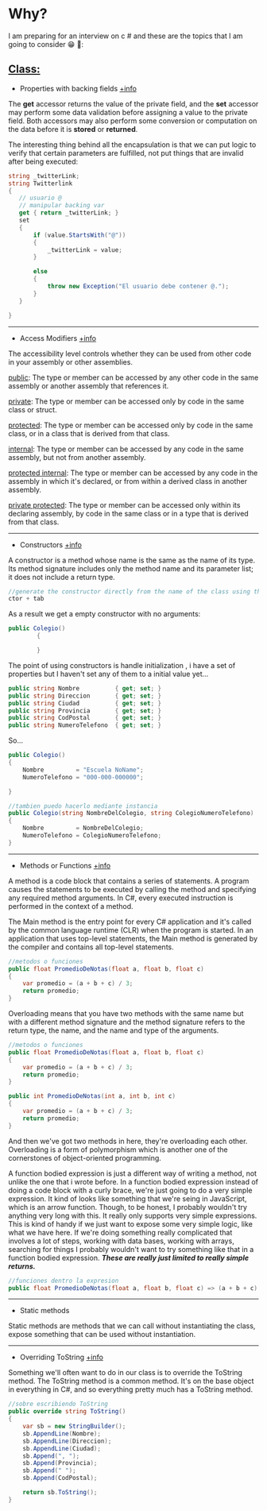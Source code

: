 
# Why?

 I am preparing for an interview on c # and these are the topics that I am going to consider :grin: :school_satchel::

 ## <u>Class:</u>
 * Properties with backing fields
 <a href="https://docs.microsoft.com/en-us/dotnet/csharp/programming-guide/classes-and-structs/properties#properties-with-backing-fields" target="_blank">+info</a>
 
 The **get** accessor returns the value of the private field, and the **set** accessor may perform some data validation before assigning a value to the private field. Both accessors may also perform some conversion or computation on the data before it is **stored** or **returned**.
 
 The interesting thing behind all the encapsulation is that we can put logic to verify that certain parameters are fulfilled, not put things that are invalid after being executed:
 ```csharp
string _twitterLink;
string Twitterlink
{
    // usuario @
    // manipular backing var
    get { return _twitterLink; }
    set
    {
        if (value.StartsWith("@"))
        {
            _twitterLink = value;
        }

        else
        {
            throw new Exception("El usuario debe contener @.");
        }
    }

}
```

---
* Access Modifiers <a href="https://docs.microsoft.com/en-us/dotnet/csharp/programming-guide/classes-and-structs/access-modifiers" target="_blank">+info</a>

The accessibility level controls whether they can be used from other code in your assembly or other assemblies.

<a href="https://docs.microsoft.com/en-us/dotnet/csharp/language-reference/keywords/public" target="_blank">public</a>: The type or member can be accessed by any other code in the same assembly or another assembly that references it.

<a href="https://docs.microsoft.com/en-us/dotnet/csharp/language-reference/keywords/private" target="_blank">private</a>: The type or member can be accessed only by code in the same class or struct.

<a href="https://docs.microsoft.com/en-us/dotnet/csharp/language-reference/keywords/protected" target="_blank">protected</a>: The type or member can be accessed only by code in the same class, or in a class that is derived from that class.

<a href="https://docs.microsoft.com/en-us/dotnet/csharp/language-reference/keywords/internal" target="_blank">internal</a>: The type or member can be accessed by any code in the same assembly, but not from another assembly.

<a href="https://docs.microsoft.com/en-us/dotnet/csharp/language-reference/keywords/protected-internal" target="_blank">protected internal</a>: The type or member can be accessed by any code in the assembly in which it's declared, or from within a derived class in another assembly.

<a href="https://docs.microsoft.com/en-us/dotnet/csharp/language-reference/keywords/private-protected" target="_blank">private protected</a>: The type or member can be accessed only within its declaring assembly, by code in the same class or in a type that is derived from that class.

 ---
 * Constructors <a href="https://docs.microsoft.com/en-us/dotnet/csharp/programming-guide/classes-and-structs/constructors" target="_blank">+info</a>
 
 A constructor is a method whose name is the same as the name of its type. Its method signature includes only the method name and its parameter list; it does not include a return type.
 
```csharp
//generate the constructor directly from the name of the class using the command
ctor + tab 
```
As a result we get a empty constructor with no arguments:
```csharp
public Colegio()
        {

        }
```
The point of using constructors is handle initialization , i have a set of properties but I haven't set any of them to a initial value yet...

```csharp
public string Nombre          { get; set; }
public string Direccion       { get; set; }
public string Ciudad          { get; set; }
public string Provincia       { get; set; }
public string CodPostal       { get; set; }
public string NumeroTelefono  { get; set; }
```
So...
```csharp
public Colegio()
{
    Nombre         = "Escuela NoName";
    NumeroTelefono = "000-000-000000";

}

//tambien puedo hacerlo mediante instancia
public Colegio(string NombreDelColegio, string ColegioNumeroTelefono)
{
    Nombre         = NombreDelColegio;
    NumeroTelefono = ColegioNumeroTelefono;
}
```
---
* Methods or Functions <a href="https://docs.microsoft.com/en-us/dotnet/csharp/programming-guide/classes-and-structs/methods" target="_blank">+info</a>

A method is a code block that contains a series of statements. A program causes the statements to be executed by calling the method and specifying any required method arguments. In C#, every executed instruction is performed in the context of a method.

The Main method is the entry point for every C# application and it's called by the common language runtime (CLR) when the program is started. In an application that uses top-level statements, the Main method is generated by the compiler and contains all top-level statements.

```csharp
//metodos o funciones
public float PromedioDeNotas(float a, float b, float c)
{
    var promedio = (a + b + c) / 3;
    return promedio;
}
```

Overloading means that you have two methods with the same name but with a different method signature and the method signature refers to the return type, the name, and the name and type of the arguments.
```csharp
//metodos o funciones
public float PromedioDeNotas(float a, float b, float c)
{
    var promedio = (a + b + c) / 3;
    return promedio;
}

public int PromedioDeNotas(int a, int b, int c)
{
    var promedio = (a + b + c) / 3;
    return promedio;
}
```
And then we've got two methods in here, they're overloading each other. Overloading is a form of polymorphism which is another one of the cornerstones of object-oriented programming. 

A function bodied expression is just a different way of writing a method, not unlike the one that i wrote  before.  In a function bodied expression instead of doing a code block with a curly brace, we're just going to do a very simple expression. It kind of looks like something that we're seing in JavaScript, which is an arrow function.  Though, to be honest, I probably wouldn't try anything very long with this. It really only supports very simple expressions. This is kind of handy if we just want to expose some very simple logic, like what we have here. If we're doing something really complicated that involves a lot of steps, working with data bases, working with arrays, searching for things I probably wouldn't want to try something like that in a function bodied expression. ***These are really just limited to really simple returns.***

```csharp
//funciones dentro la expresion
public float PromedioDeNotas(float a, float b, float c) => (a + b + c) / 3;
```


---
* Static methods

Static methods are methods that we can call without instantiating the class, expose something that can be used without instantiation. 

---
* Overriding ToString <a href="https://docs.microsoft.com/en-us/dotnet/csharp/programming-guide/classes-and-structs/how-to-override-the-tostring-method" target="_blank">+info</a>

Something we'll often want to do in our class is to override the ToString method. The ToString method is a common method. It's on the base object in everything in C#, and so everything pretty much has a ToString method.

```csharp
//sobre escribiendo ToString
public override string ToString()
{
    var sb = new StringBuilder();
    sb.AppendLine(Nombre);
    sb.AppendLine(Direccion);
    sb.AppendLine(Ciudad);
    sb.Append(", ");
    sb.Append(Provincia);
    sb.Append(" ");
    sb.Append(CodPostal);

    return sb.ToString();
}
```

